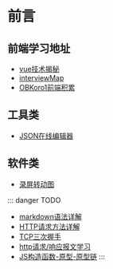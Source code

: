 # 前言

## 前端学习地址
* [vue技术揭秘](https://ustbhuangyi.github.io/vue-analysis/reactive/)
* [interviewMap](https://yuchengkai.cn/docs/zh/frontend/#%E5%86%85%E7%BD%AE%E7%B1%BB%E5%9E%8B)
* [OBKoro1前端积累](http://obkoro1.com/web_accumulate/accumulate/#%E5%89%8D%E7%AB%AF%E7%A7%AF%E7%B4%AF)

## 工具类
* [JSON在线编辑器](https://www.qqe2.com/)

## 软件类
* [录屏转动图](https://github.com/MY729/blog/raw/gh-pages/tools/GifCam.zip)

::: danger TODO
  *  [markdown语法详解](https://my729.github.io/blog/article/markdown%E8%AF%AD%E6%B3%95%E8%AF%A6%E8%A7%A3.html)
  *  [HTTP请求方法详解](http://my729.github.io/blog/internetwork/HTTP%E8%AF%B7%E6%B1%82%E6%96%B9%E6%B3%95%E8%AF%A6%E8%A7%A3.html)  
  * [TCP三次握手](http://my729.github.io/blog/internetwork/TCP%E4%B8%89%E6%AC%A1%E6%8F%A1%E6%89%8B.html)  
  * [http请求/响应报文学习](http://localhost:7729/blog/internetwork/http%E8%AF%B7%E6%B1%82%E5%92%8C%E5%93%8D%E5%BA%94%E6%8A%A5%E6%96%87%E7%BB%93%E6%9E%84.html)  
  * [JS构造函数-原型-原型链](http://localhost:7729/blog/accumulate/JavaScript/JS%E6%9E%84%E9%80%A0%E5%87%BD%E6%95%B0-%E5%8E%9F%E5%9E%8B-%E5%8E%9F%E5%9E%8B%E9%93%BE.html)
:::